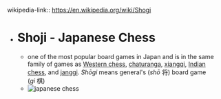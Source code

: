 wikipedia-link:: https://en.wikipedia.org/wiki/Shogi

- # Shoji - Japanese Chess
	- one of the most popular board games in Japan and is in the same family of games as [Western chess](https://en.wikipedia.org/wiki/Chess), [chaturanga](https://en.wikipedia.org/wiki/Chaturanga), [xiangqi](https://en.wikipedia.org/wiki/Xiangqi), [Indian chess](https://en.wikipedia.org/wiki/Indian_chess), and [janggi](https://en.wikipedia.org/wiki/Janggi). *Shōgi* means general's (*shō* 将) board game (*gi* 棋)
	- ![japanese chess](https://upload.wikimedia.org/wikipedia/commons/thumb/5/5c/Shogi_board_pieces_and_komadai.jpg/320px-Shogi_board_pieces_and_komadai.jpg)